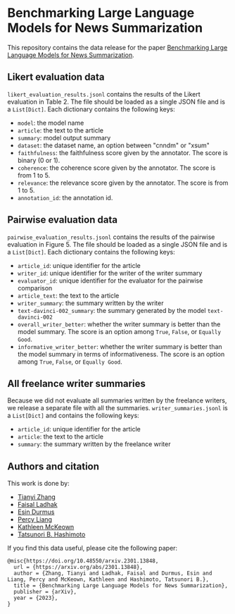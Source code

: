 # Benchmarking Large Language Models for News Summarization
This repository contains the data release for the paper [Benchmarking Large Language Models for News Summarization](https://arxiv.org/abs/2301.13848).

## Likert evaluation data
`likert_evaluation_results.jsonl` contains the results of the Likert evaluation in Table 2.
The file should be loaded as a single JSON file and is a `List[Dict]`.
Each dictionary contains the following keys:
- `model`: the model name
- `article`: the text to the article
- `summary`: model output summary
- `dataset`: the dataset name, an option between "cnndm" or "xsum"
- `faithfulness`: the faithfulness score given by the annotator. The score is binary (0 or 1).
- `coherence`: the coherence score given by the annotator. The score is from 1 to 5.
- `relevance`: the relevance score given by the annotator. The score is from 1 to 5.
- `annotation_id`: the annotation id.

## Pairwise evaluation data
`pairwise_evaluation_results.jsonl` contains the results of the pairwise evaluation in Figure 5.
The file should be loaded as a single JSON file and is a `List[Dict]`.
Each dictionary contains the following keys:
- `article_id`: unique identifier for the article
- `writer_id`: unique identifier for the writer of the writer summary
- `evaluator_id`: unique identifier for the evaluator for the pairwise comparison
- `article_text`: the text to the article
- `writer_summary`: the summary written by the writer
- `text-davinci-002_summary`: the summary generated by the model `text-davinci-002`
- `overall_writer_better`: whether the writer summary is better than the model summary. The score is an option among `True`, `False`, or `Equally Good`.
- `informative_writer_better`: whether the writer summary is better than the model summary in terms of informativeness. The score is an option among `True`, `False`, or `Equally Good`.

## All freelance writer summaries
Because we did not evaluate all summaries written by the freelance writers, we release a separate file with all the summaries.
`writer_summaries.jsonl` is a `List[Dict]` and contains the following keys:
- `article_id`: unique identifier for the article
- `article`: the text to the article
- `summary`: the summary written by the freelance writer

## Authors and citation
This work is done by:
- [Tianyi Zhang](https://tiiiger.github.io/)
- [Faisal Ladhak](https://www.cs.columbia.edu/~faisal/)
- [Esin Durmus](https://esdurmus.github.io/)
- [Percy Liang](https://cs.stanford.edu/~pliang/)
- [Kathleen McKeown](http://www.cs.columbia.edu/~kathy/)
- [Tatsunori B. Hashimoto](https://thashim.github.io/)


If you find this data useful, please cite the following paper:
```
@misc{https://doi.org/10.48550/arxiv.2301.13848,
  url = {https://arxiv.org/abs/2301.13848},
  author = {Zhang, Tianyi and Ladhak, Faisal and Durmus, Esin and Liang, Percy and McKeown, Kathleen and Hashimoto, Tatsunori B.},
  title = {Benchmarking Large Language Models for News Summarization},
  publisher = {arXiv},
  year = {2023},
}
```